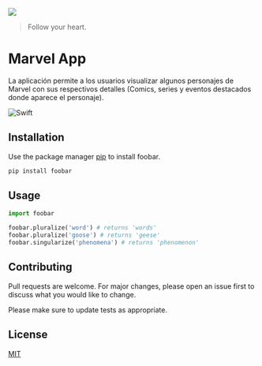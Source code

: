 ![](https://imagenes.20minutos.es/files/image_656_370/uploads/imagenes/2014/10/28/marvel.jpg)

> Follow your heart.
# Marvel App

La aplicación permite a los usuarios visualizar algunos personajes de Marvel con sus respectivos detalles (Comics, series y eventos destacados donde aparece el personaje).

![Swift](https://img.shields.io/badge/Swift-5.0-orange.svg)

## Installation

Use the package manager [pip](https://pip.pypa.io/en/stable/) to install foobar.

```bash
pip install foobar
```

## Usage

```python
import foobar

foobar.pluralize('word') # returns 'words'
foobar.pluralize('goose') # returns 'geese'
foobar.singularize('phenomena') # returns 'phenomenon'
```

## Contributing
Pull requests are welcome. For major changes, please open an issue first to discuss what you would like to change.

Please make sure to update tests as appropriate.

## License
[MIT](https://choosealicense.com/licenses/mit/)
